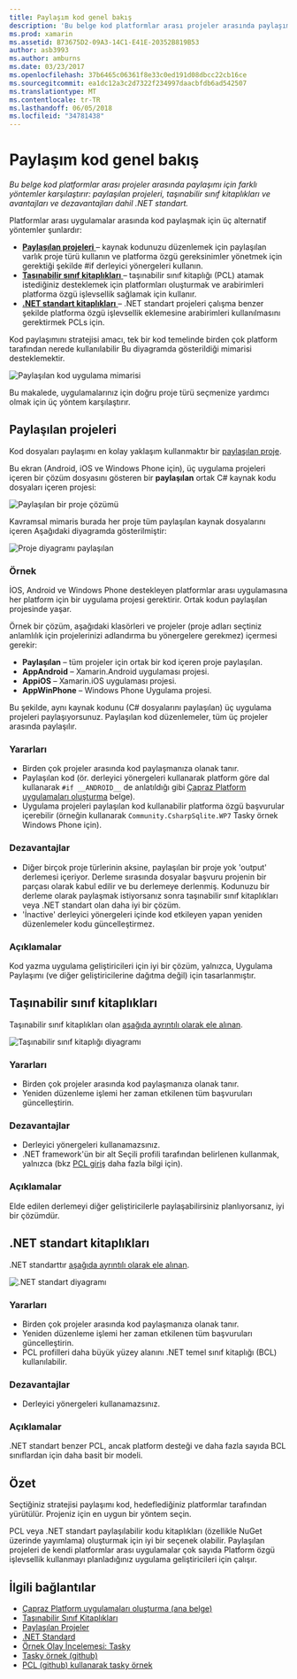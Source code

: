 ```yaml
---
title: Paylaşım kod genel bakış
description: 'Bu belge kod platformlar arası projeler arasında paylaşımı için farklı yöntemler karşılaştırır: paylaşılan projeleri, taşınabilir sınıf kitaplıkları ve avantajları ve dezavantajları dahil .NET standart.'
ms.prod: xamarin
ms.assetid: B73675D2-09A3-14C1-E41E-20352B819B53
author: asb3993
ms.author: amburns
ms.date: 03/23/2017
ms.openlocfilehash: 37b6465c06361f8e33c0ed191d08dbcc22cb16ce
ms.sourcegitcommit: ea1dc12a3c2d7322f234997daacbfdb6ad542507
ms.translationtype: MT
ms.contentlocale: tr-TR
ms.lasthandoff: 06/05/2018
ms.locfileid: "34781438"
---
```

# <a name="sharing-code-overview"></a>Paylaşım kod genel bakış

_Bu belge kod platformlar arası projeler arasında paylaşımı için farklı yöntemler karşılaştırır: paylaşılan projeleri, taşınabilir sınıf kitaplıkları ve avantajları ve dezavantajları dahil .NET standart._

Platformlar arası uygulamalar arasında kod paylaşmak için üç alternatif yöntemler şunlardır:

-   [**Paylaşılan projeleri** ](#Shared_Projects) – kaynak kodunuzu düzenlemek için paylaşılan varlık proje türü kullanın ve platforma özgü gereksinimler yönetmek için gerektiği şekilde #if derleyici yönergeleri kullanın.
-   [**Taşınabilir sınıf kitaplıkları** ](#Portable_Class_Libraries) – taşınabilir sınıf kitaplığı (PCL) atamak istediğiniz desteklemek için platformları oluşturmak ve arabirimleri platforma özgü işlevsellik sağlamak için kullanır.
-   [**.NET standart kitaplıkları** ](#Net_Standard) – .NET standart projeleri çalışma benzer şekilde platforma özgü işlevsellik eklemesine arabirimleri kullanılmasını gerektirmek PCLs için.

Kod paylaşımını stratejisi amacı, tek bir kod temelinde birden çok platform tarafından nerede kullanılabilir Bu diyagramda gösterildiği mimarisi desteklemektir.

 ![](code-sharing-images/conceptualarchitecture.png "Paylaşılan kod uygulama mimarisi")

Bu makalede, uygulamalarınız için doğru proje türü seçmenize yardımcı olmak için üç yöntem karşılaştırır.

<a name="Shared_Projects" />

## <a name="shared-projects"></a>Paylaşılan projeleri

Kod dosyaları paylaşımı en kolay yaklaşım kullanmaktır bir [paylaşılan proje](~/cross-platform/app-fundamentals/shared-projects.md).

Bu ekran (Android, iOS ve Windows Phone için), üç uygulama projeleri içeren bir çözüm dosyasını gösteren bir **paylaşılan** ortak C# kaynak kodu dosyaları içeren projesi:

 ![](code-sharing-images/sharedsolution.png "Paylaşılan bir proje çözümü")

Kavramsal mimaris burada her proje tüm paylaşılan kaynak dosyalarını içeren Aşağıdaki diyagramda gösterilmiştir:

 ![](code-sharing-images/sharedassetproject.png "Proje diyagramı paylaşılan")


### <a name="example"></a>Örnek

İOS, Android ve Windows Phone destekleyen platformlar arası uygulamasına her platform için bir uygulama projesi gerektirir. Ortak kodun paylaşılan projesinde yaşar.

Örnek bir çözüm, aşağıdaki klasörleri ve projeler (proje adları seçtiniz anlamlılık için projelerinizi adlandırma bu yönergelere gerekmez) içermesi gerekir:

-   **Paylaşılan** – tüm projeler için ortak bir kod içeren proje paylaşılan.
-   **AppAndroid** – Xamarin.Android uygulaması projesi.
-   **AppiOS** – Xamarin.iOS uygulaması projesi.
-   **AppWinPhone** – Windows Phone Uygulama projesi.


Bu şekilde, aynı kaynak kodunu (C# dosyalarını paylaşılan) üç uygulama projeleri paylaşıyorsunuz. Paylaşılan kod düzenlemeler, tüm üç projeler arasında paylaşılır.


### <a name="benefits"></a>Yararları

-  Birden çok projeler arasında kod paylaşmanıza olanak tanır.
-  Paylaşılan kod (ör. derleyici yönergeleri kullanarak platform göre dal kullanarak `#if __ANDROID__` de anlatıldığı gibi [Çapraz Platform uygulamaları oluşturma](~/cross-platform/app-fundamentals/building-cross-platform-applications/index.md) belge).
-  Uygulama projeleri paylaşılan kod kullanabilir platforma özgü başvurular içerebilir (örneğin kullanarak `Community.CsharpSqlite.WP7` Tasky örnek Windows Phone için).



### <a name="disadvantages"></a>Dezavantajlar

-  Diğer birçok proje türlerinin aksine, paylaşılan bir proje yok 'output' derlemesi içeriyor. Derleme sırasında dosyalar başvuru projenin bir parçası olarak kabul edilir ve bu derlemeye derlenmiş. Kodunuzu bir derleme olarak paylaşmak istiyorsanız sonra taşınabilir sınıf kitaplıkları veya .NET standart olan daha iyi bir çözüm.
-  'İnactive' derleyici yönergeleri içinde kod etkileyen yapan yeniden düzenlemeler kodu güncelleştirmez.


 <a name="Shared_Remarks" />

### <a name="remarks"></a>Açıklamalar

Kod yazma uygulama geliştiricileri için iyi bir çözüm, yalnızca, Uygulama Paylaşımı (ve diğer geliştiricilerine dağıtma değil) için tasarlanmıştır.

 <a name="Portable_Class_Libraries" />


## <a name="portable-class-libraries"></a>Taşınabilir sınıf kitaplıkları


Taşınabilir sınıf kitaplıkları olan [aşağıda ayrıntılı olarak ele alınan](~/cross-platform/app-fundamentals/pcl.md).

 ![](code-sharing-images/portableclasslibrary.png "Taşınabilir sınıf kitaplığı diyagramı")


### <a name="benefits"></a>Yararları

-  Birden çok projeler arasında kod paylaşmanıza olanak tanır.
-  Yeniden düzenleme işlemi her zaman etkilenen tüm başvuruları güncelleştirin.


### <a name="disadvantages"></a>Dezavantajlar

-  Derleyici yönergeleri kullanamazsınız.
-  .NET framework'ün bir alt Seçili profili tarafından belirlenen kullanmak, yalnızca (bkz [PCL giriş](~/cross-platform/app-fundamentals/pcl.md) daha fazla bilgi için).


### <a name="remarks"></a>Açıklamalar

Elde edilen derlemeyi diğer geliştiricilerle paylaşabilirsiniz planlıyorsanız, iyi bir çözümdür.



<a name="Net_Standard" />

## <a name="net-standard-libraries"></a>.NET standart kitaplıkları

.NET standarttır [aşağıda ayrıntılı olarak ele alınan](~/cross-platform/app-fundamentals/net-standard.md).

![](code-sharing-images/netstandard.png ".NET standart diyagramı")

### <a name="benefits"></a>Yararları

-  Birden çok projeler arasında kod paylaşmanıza olanak tanır.
-  Yeniden düzenleme işlemi her zaman etkilenen tüm başvuruları güncelleştirin.
-  PCL profilleri daha büyük yüzey alanını .NET temel sınıf kitaplığı (BCL) kullanılabilir.

### <a name="disadvantages"></a>Dezavantajlar

 -  Derleyici yönergeleri kullanamazsınız.

### <a name="remarks"></a>Açıklamalar

.NET standart benzer PCL, ancak platform desteği ve daha fazla sayıda BCL sınıflardan için daha basit bir modeli.



## <a name="summary"></a>Özet

Seçtiğiniz stratejisi paylaşımı kod, hedeflediğiniz platformlar tarafından yürütülür. Projeniz için en uygun bir yöntem seçin.

PCL veya .NET standart paylaşılabilir kodu kitaplıkları (özellikle NuGet üzerinde yayımlama) oluşturmak için iyi bir seçenek olabilir. Paylaşılan projeleri de kendi platformlar arası uygulamalar çok sayıda Platform özgü işlevsellik kullanmayı planladığınız uygulama geliştiricileri için çalışır.


## <a name="related-links"></a>İlgili bağlantılar

- [Çapraz Platform uygulamaları oluşturma (ana belge)](~/cross-platform/app-fundamentals/building-cross-platform-applications/index.md)
- [Taşınabilir Sınıf Kitaplıkları](~/cross-platform/app-fundamentals/pcl.md)
- [Paylaşılan Projeler](~/cross-platform/app-fundamentals/shared-projects.md)
- [.NET Standard](~/cross-platform/app-fundamentals/net-standard.md)
- [Örnek Olay İncelemesi: Tasky](~/cross-platform/app-fundamentals/building-cross-platform-applications/case-study-tasky.md)
- [Tasky örnek (github)](https://github.com/xamarin/mobile-samples/tree/master/Tasky)
- [PCL (github) kullanarak tasky örnek](https://github.com/xamarin/mobile-samples/tree/master/TaskyPortable)

